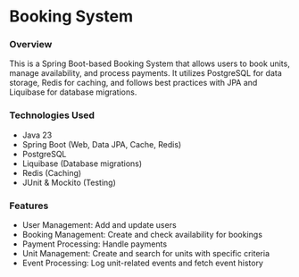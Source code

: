 # Booking System

### Overview

This is a Spring Boot-based Booking System that allows users to book units, manage availability, and process payments. It utilizes PostgreSQL for data storage, Redis for caching, and follows best practices with JPA and Liquibase for database migrations.

### Technologies Used

* Java 23
* Spring Boot (Web, Data JPA, Cache, Redis)
* PostgreSQL 
* Liquibase (Database migrations)
* Redis (Caching)
* JUnit & Mockito (Testing)

### Features

* User Management: Add and update users
* Booking Management: Create and check availability for bookings
* Payment Processing: Handle payments
* Unit Management: Create and search for units with specific criteria
* Event Processing: Log unit-related events and fetch event history
